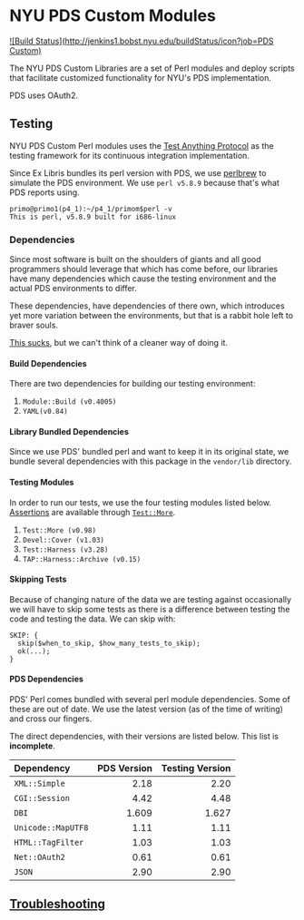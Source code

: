 # NYU PDS Custom Modules
[![Build Status](http://jenkins1.bobst.nyu.edu/buildStatus/icon?job=PDS Custom)](http://jenkins1.bobst.nyu.edu:8080/job/PDS%20Custom/)

The NYU PDS Custom Libraries are a set of Perl modules and deploy scripts
that facilitate customized functionality for NYU's PDS implementation.

PDS uses OAuth2.

## Testing
NYU PDS Custom Perl modules uses the [Test Anything Protocol](http://testanything.org/) as the testing framework for its
continuous integration implementation.

Since Ex Libris bundles its perl version with PDS, we use [perlbrew](http://perlbrew.pl/) to simulate the PDS environment.
We use `perl v5.8.9` because that's what PDS reports using.

    primo@primo1(p4_1):~/p4_1/primom$perl -v
    This is perl, v5.8.9 built for i686-linux

### Dependencies
Since most software is built on the shoulders of giants and all good programmers should leverage that which has come before,
our libraries have many dependencies which cause the testing environment and the actual PDS environments to differ.

These dependencies, have dependencies of there own, which introduces yet more variation between the environments,
but that is a rabbit hole left to braver souls.

[This sucks](http://en.wikipedia.org/wiki/Dependency_hell), but we can't think of a cleaner way of doing it.

#### Build Dependencies
There are two dependencies for building our testing environment:

1. `Module::Build (v0.4005)`
2. `YAML(v0.84)`

#### Library Bundled Dependencies
Since we use PDS' bundled perl and want to keep it in its original state,
we bundle several dependencies with this package in the `vendor/lib` directory.

#### Testing Modules
In order to run our tests, we use the four testing modules listed below.
[Assertions](http://perldoc.perl.org/Test/More.html#I'm-ok%2c-you're-not-ok.)
are available through [`Test::More`](http://perldoc.perl.org/Test/More.html).

1. `Test::More (v0.98)`
2. `Devel::Cover (v1.03)`
3. `Test::Harness (v3.28)`
4. `TAP::Harness::Archive (v0.15)`

#### Skipping Tests

Because of changing nature of the data we are testing against occasionally we will have to skip some tests as there is a difference between testing the code and testing the data. We can skip with:

    SKIP: {
      skip($when_to_skip, $how_many_tests_to_skip);
      ok(...);
    }

#### PDS Dependencies
PDS' Perl comes bundled with several perl module dependencies.
Some of these are out of date.
We use the latest version (as of the time of writing) and cross our fingers.

The direct dependencies, with their versions are listed below.
This list is **incomplete**.

| Dependency         | PDS Version | Testing Version |
|:------------------ | -----------:| ---------------:|
| `XML::Simple`      |        2.18 |            2.20 |
| `CGI::Session`     |        4.42 |            4.48 |
| `DBI`              |       1.609 |           1.627 |
| `Unicode::MapUTF8` |        1.11 |            1.11 |
| `HTML::TagFilter`  |        1.03 |            1.03 |
| `Net::OAuth2`      |        0.61 |            0.61 |
| `JSON`             |        2.90 |            2.90 |

## [Troubleshooting](https://github.com/NYULibraries/pds/wiki/Troubleshooting)
